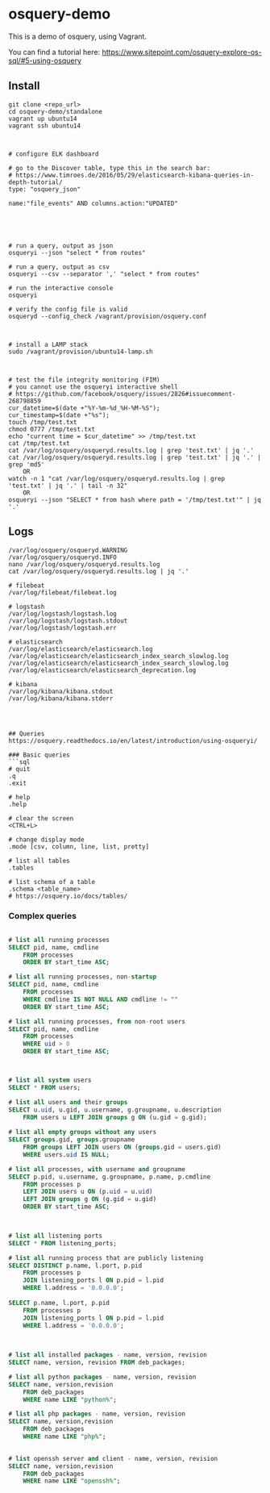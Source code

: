 # osquery-demo

This is a demo of osquery, using Vagrant.

You can find a tutorial here:
https://www.sitepoint.com/osquery-explore-os-sql/#5-using-osquery



## Install

```shell
git clone <repo_url>
cd osquery-demo/standalone
vagrant up ubuntu14
vagrant ssh ubuntu14



# configure ELK dashboard

# go to the Discover table, type this in the search bar:
# https://www.timroes.de/2016/05/29/elasticsearch-kibana-queries-in-depth-tutorial/
type: "osquery_json"

name:"file_events" AND columns.action:"UPDATED"





# run a query, output as json
osqueryi --json "select * from routes"

# run a query, output as csv
osqueryi --csv --separator ',' "select * from routes"

# run the interactive console
osqueryi

# verify the config file is valid
osqueryd --config_check /vagrant/provision/osquery.conf



# install a LAMP stack
sudo /vagrant/provision/ubuntu14-lamp.sh



# test the file integrity monitoring (FIM)
# you cannot use the osqueryi interactive shell
# https://github.com/facebook/osquery/issues/2826#issuecomment-268798859
cur_datetime=$(date +"%Y-%m-%d_%H-%M-%S");
cur_timestamp=$(date +"%s");
touch /tmp/test.txt
chmod 0777 /tmp/test.txt
echo "current time = $cur_datetime" >> /tmp/test.txt
cat /tmp/test.txt
cat /var/log/osquery/osqueryd.results.log | grep 'test.txt' | jq '.'
cat /var/log/osquery/osqueryd.results.log | grep 'test.txt' | jq '.' | grep 'md5'
    OR
watch -n 1 "cat /var/log/osquery/osqueryd.results.log | grep 'test.txt' | jq '.' | tail -n 32"
    OR
osqueryi --json "SELECT * from hash where path = '/tmp/test.txt'" | jq '.'
```



## Logs

```shell
/var/log/osquery/osqueryd.WARNING
/var/log/osquery/osqueryd.INFO
nano /var/log/osquery/osqueryd.results.log
cat /var/log/osquery/osqueryd.results.log | jq '.'

# filebeat
/var/log/filebeat/filebeat.log

# logstash
/var/log/logstash/logstash.log
/var/log/logstash/logstash.stdout
/var/log/logstash/logstash.err

# elasticsearch
/var/log/elasticsearch/elasticsearch.log
/var/log/elasticsearch/elasticsearch_index_search_slowlog.log
/var/log/elasticsearch/elasticsearch_index_search_slowlog.log
/var/log/elasticsearch/elasticsearch_deprecation.log

# kibana
/var/log/kibana/kibana.stdout
/var/log/kibana/kibana.stderr
```
```



## Queries
https://osquery.readthedocs.io/en/latest/introduction/using-osqueryi/

### Basic queries
```sql
# quit
.q
.exit

# help
.help

# clear the screen
<CTRL+L>

# change display mode
.mode [csv, column, line, list, pretty]

# list all tables
.tables

# list schema of a table
.schema <table_name>
# https://osquery.io/docs/tables/

```



### Complex queries
```sql

# list all running processes
SELECT pid, name, cmdline
    FROM processes 
    ORDER BY start_time ASC;

# list all running processes, non-startup
SELECT pid, name, cmdline
    FROM processes
    WHERE cmdline IS NOT NULL AND cmdline != ""
    ORDER BY start_time ASC;

# list all running processes, from non-root users
SELECT pid, name, cmdline
    FROM processes
    WHERE uid > 0
    ORDER BY start_time ASC;



# list all system users
SELECT * FROM users;

# list all users and their groups
SELECT u.uid, u.gid, u.username, g.groupname, u.description
	FROM users u LEFT JOIN groups g ON (u.gid = g.gid);
	
# list all empty groups without any users
SELECT groups.gid, groups.groupname
	FROM groups LEFT JOIN users ON (groups.gid = users.gid)
	WHERE users.uid IS NULL;

# list all processes, with username and groupname
SELECT p.pid, u.username, g.groupname, p.name, p.cmdline
    FROM processes p
    LEFT JOIN users u ON (p.uid = u.uid)
    LEFT JOIN groups g ON (g.gid = u.gid)
    ORDER BY start_time ASC;

    

# list all listening ports
SELECT * FROM listening_ports;

# list all running process that are publicly listening
SELECT DISTINCT p.name, l.port, p.pid
    FROM processes p
    JOIN listening_ports l ON p.pid = l.pid
    WHERE l.address = '0.0.0.0';
    
SELECT p.name, l.port, p.pid
    FROM processes p
    JOIN listening_ports l ON p.pid = l.pid
    WHERE l.address = '0.0.0.0';

	
	
# list all installed packages - name, version, revision
SELECT name, version, revision FROM deb_packages;

# list all python packages - name, version, revision
SELECT name, version,revision 
	FROM deb_packages
	WHERE name LIKE "python%";

# list all php packages - name, version, revision
SELECT name, version,revision 
	FROM deb_packages
	WHERE name LIKE "php%";
	

# list openssh server and client - name, version, revision
SELECT name, version,revision 
    FROM deb_packages
    WHERE name LIKE "openssh%";

```